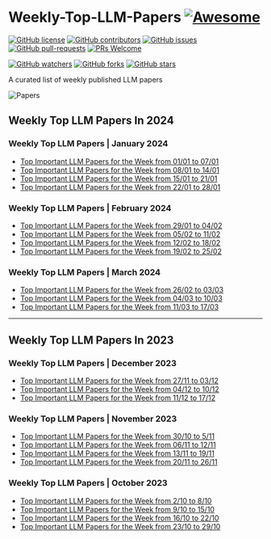 # Weekly-Top-LLM-Papers  [![Awesome](https://awesome.re/badge.svg)](https://awesome.re)

[![GitHub license](https://img.shields.io/github/license/youssefHosni/Weekly-Top-LLM-Papers.svg)](https://github.com/youssefHosni/Weekly-Top-LLM-Papers/blob/master/LICENSE)
[![GitHub contributors](https://img.shields.io/github/contributors/youssefHosni/Weekly-Top-LLM-Papers.svg)](https://GitHub.com/youssefHosni/Weekly-Top-LLM-Papers/graphs/contributors/)
[![GitHub issues](https://img.shields.io/github/issues/youssefHosni/Weekly-Top-LLM-Papers.svg)](https://GitHub.com/youssefHosni/Weekly-Top-LLM-Papers/issues/)
[![GitHub pull-requests](https://img.shields.io/github/issues-pr/youssefHosni/Weekly-Top-LLM-Papers.svg)](https://GitHub.com/youssefHosni/Weekly-Top-LLM-Papers/pulls/)
[![PRs Welcome](https://img.shields.io/badge/PRs-welcome-brightgreen.svg?style=flat-square)](http://makeapullrequest.com)

[![GitHub watchers](https://img.shields.io/github/watchers/youssefHosni/Weekly-Awsome-LLM-Papers.svg?style=social&label=Watch)](https://GitHub.com/youssefHosni/Weekly-Awsome-LLM-Papers/watchers/)
[![GitHub forks](https://img.shields.io/github/forks/youssefHosni/Weekly-Awsome-LLM-Papers.svg?style=social&label=Fork)](https://GitHub.com/youssefHosni/Weekly-Awsome-LLM-Papers/network/)
[![GitHub stars](https://img.shields.io/github/stars/youssefHosni/Weekly-Awsome-LLM-Papers.svg?style=social&label=Star)](https://GitHub.com/youssefHosni/Weekly-Awsome-LLM-Papers/stargazers/)

A curated list of weekly published LLM papers 

![Papers](https://github.com/youssefHosni/Weekly-Awsome-LLM-Papers/assets/72076328/3145f37c-d069-4d1e-b76b-e27f9159e008)


## Weekly Top LLM Papers In 2024 ## 
### Weekly Top LLM Papers | January 2024 ###
* [Top Important LLM Papers for the Week from 01/01 to 07/01](https://yousefhosni.medium.com/top-important-llm-papers-for-the-week-from-01-01-to-07-01-4e3be08ac69b?sk=e6ec0d6cafd26df5c62956af4b19d56b)
* [Top Important LLM Papers for the Week from 08/01 to 14/01](https://medium.com/towards-artificial-intelligence/top-important-llm-papers-for-the-week-from-08-01-to-14-01-a88919c0e392?sk=6aff2f938aa9e9dfefdd342d90cb4cce)
* [Top Important LLM Papers for the Week from 15/01 to 21/01](https://pub.towardsai.net/top-important-computer-vision-papers-for-the-week-from-15-01-to-21-01-251fb0654d2f?sk=0c132cd77f7a3b893bb75712bc15abc3)
* [Top Important LLM Papers for the Week from 22/01 to 28/01](https://medium.com/@yousefhosni/top-important-llm-papers-for-the-week-from-22-01-to-28-01-fb05603c1100?sk=f50bf246ead76794ae91cfb1762fc663)

### Weekly Top LLM Papers | February 2024 ###
* [Top Important LLM Papers for the Week from 29/01 to 04/02](https://yousefhosni.medium.com/top-important-llm-papers-for-the-week-from-29-01-to-04-02-503f878619dc?sk=4c9f4fdafabd4dbdf20ac322e3be9ce5)
* [Top Important LLM Papers for the Week from 05/02 to 11/02](https://medium.com/gitconnected/top-important-llm-papers-for-the-week-from-05-02-to-11-02-f200c6095c9e?sk=1c7e2a79c6868f6be967fe11e6ce7390)
* [Top Important LLM Papers for the Week from 12/02 to 18/02](https://medium.com/towards-artificial-intelligence/top-important-llm-papers-for-the-week-from-12-02-to-18-02-9d97c9c3efb5?sk=5fd9987d4f0eebe47f5562c1a7682867)
* [Top Important LLM Papers for the Week from 19/02 to 25/02](https://medium.com/towards-artificial-intelligence/top-important-llm-papers-for-the-week-from-19-02-to-25-02-6b31c9c860f5?sk=e42dd38e57a441f0085235b89040089e)


### Weekly Top LLM Papers | March 2024 ###
* [Top Important LLM Papers for the Week from 26/02 to 03/03](https://medium.com/towards-artificial-intelligence/top-important-llm-papers-for-the-week-from-19-02-to-25-02-25af1912ca1b?sk=fd0c09ad2d1c0abd70f93bcb7ef6e338)
* [Top Important LLM Papers for the Week from 04/03 to 10/03](https://medium.com/towards-artificial-intelligence/top-important-llm-papers-for-the-week-from-04-03-to-10-03-5668a9bb2367?sk=e564681ca1ad898d99cf13d7547d8619)
* [Top Important LLM Papers for the Week from 11/03 to 17/03]()

-------------------------
  
## Weekly Top LLM Papers In 2023 ## 

### Weekly Top LLM Papers | December 2023 ###
* [Top Important LLM Papers for the Week from 27/11 to 03/12](https://pub.towardsai.net/top-important-llm-papers-for-the-week-from-27-11-to-03-12-31f445d3efce?sk=f729b2ea9ccb3cbca6c08fab45fed358)
* [Top Important LLM Papers for the Week from 04/12 to 10/12](https://medium.com/towards-artificial-intelligence/top-important-llm-papers-for-the-week-from-04-12-to-10-12-8e7e72f85fb5?sk=0da267bcc0a0df4a278e97dd44b934ec)
* [Top Important LLM Papers for the Week from 11/12 to 17/12](https://medium.com/towards-artificial-intelligence/top-important-llm-papers-for-the-week-from-18-12-to-24-12-f804ea672b0e?sk=4b90240a5bacbb558bed5838145970dc)

### Weekly Top LLM Papers | November 2023 ###
* [Top Important LLM Papers for the Week from 30/10 to 5/11](https://pub.towardsai.net/top-important-llm-papers-for-the-week-from-30-10-to-5-11-e0af10a8b7fe?sk=03724f65d62457ce7a0fa57172988c32)
* [Top Important LLM Papers for the Week from 06/11 to 12/11](https://pub.towardsai.net/top-important-llm-papers-for-the-week-from-06-11-to-12-11-f9968bd8edbf?sk=db55eee1288ff1fc52ebbf0a9e0c989b)
* [Top Important LLM Papers for the Week from 13/11 to 19/11](https://pub.towardsai.net/top-important-llm-papers-for-the-week-from-13-11-to-19-11-15656b84d596?sk=10ddd2e0a95d97fdd9db94fe944931d0)
* [Top Important LLM Papers for the Week from 20/11 to 26/11](https://medium.com/towards-artificial-intelligence/top-important-llm-papers-for-the-week-from-20-11-to-26-11-15c07125e198?sk=fa5be3e825f1bd83f3710bcf17edd7c5)

### Weekly Top LLM Papers | October 2023 ###
* [Top Important LLM Papers for the Week from 2/10 to 8/10](https://pub.towardsai.net/top-important-llm-papers-for-the-week-from-2-10-to-8-10-123d0a4ee95e?sk=b4d9cb352c77b32874951b7817bd2f60)
* [Top Important LLM Papers for the Week from 9/10 to 15/10](https://pub.towardsai.net/top-important-llm-papers-for-the-week-from-9-10-to-15-10-5f995aa6043c?sk=2899df563da5e4dce439dccd825a1b31)
* [Top Important LLM Papers for the Week from 16/10 to 22/10](https://pub.towardsai.net/top-important-llm-papers-for-the-week-from-16-10-to-22-10-229705acae3c?sk=70da3e865061a4239dea6a07ff8727d0)
* [Top Important LLM Papers for the Week from 23/10 to 29/10](https://pub.towardsai.net/top-important-llm-papers-for-the-week-from-23-10-to-29-10-294859da8325?sk=e8210ab687c8e14d359c2b37ef9898ad)
